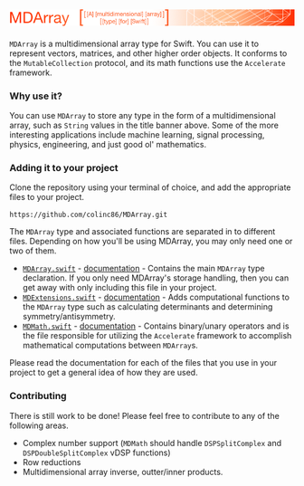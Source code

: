 ![MDArray](https://github.com/colinc86/MDArray/blob/master/Documentation/Images/Title.png?raw=true)
-------------------------------------------

`MDArray` is a multidimensional array type for Swift. You can use it to represent vectors, matrices, and other higher order objects. It conforms to the `MutableCollection` protocol, and its math functions use the `Accelerate` framework.

### Why use it?
You can use `MDArray` to store any type in the form of a multidimensional array, such as `String` values in the title banner above. Some of the more interesting applications include machine learning, signal processing, physics, engineering, and just good ol' mathematics.

### Adding it to your project
Clone the repository using your terminal of choice, and add the appropriate files to your project.
```
https://github.com/colinc86/MDArray.git
```
The `MDArray` type and associated functions are separated in to different files. Depending on how you'll be using MDArray, you may only need one or two of them.
- [`MDArray.swift`](https://github.com/colinc86/MDArray/blob/master/MDArray/MDArray.swift) - [documentation](https://github.com/colinc86/MDArray/blob/master/Documentation/Markdown/MDArray.md) - Contains the main `MDArray` type declaration. If you only need MDArray's storage handling, then you can get away with only including this file in your project.
- [`MDExtensions.swift`](https://github.com/colinc86/MDArray/blob/master/MDArray/MDExtensions.swift) - [documentation](https://github.com/colinc86/MDArray/blob/master/Documentation/Markdown/MDExtensions.md) - Adds computational functions to the `MDArray` type such as calculating determinants and determining symmetry/antisymmetry.
- [`MDMath.swift`](https://github.com/colinc86/MDArray/blob/master/MDArray/MDMath.swift) - [documentation](https://github.com/colinc86/MDArray/blob/master/Documentation/Markdown/MDMath.md) - Contains binary/unary operators and is the file responsible for utilizing the `Accelerate` framework to accomplish mathematical computations between `MDArray`s.

Please read the documentation for each of the files that you use in your project to get a general idea of how they are used.

### Contributing
There is still work to be done! Please feel free to contribute to any of the following areas.

- Complex number support (`MDMath` should handle `DSPSplitComplex` and `DSPDoubleSplitComplex` vDSP functions)
- Row reductions
- Multidimensional array inverse, outter/inner products.
